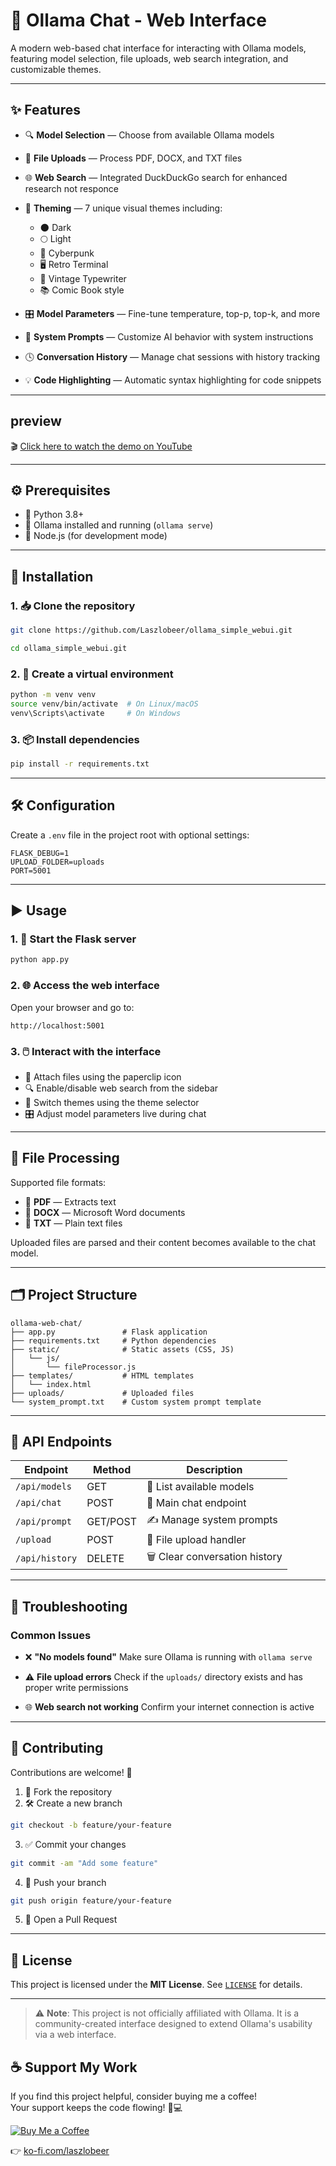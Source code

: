 

# 💬 Ollama Chat - Web Interface

A modern web-based chat interface for interacting with Ollama models, featuring model selection, file uploads, web search integration, and customizable themes.

---

## ✨ Features

- 🔍 **Model Selection** — Choose from available Ollama models  
- 📎 **File Uploads** — Process PDF, DOCX, and TXT files  
- 🌐 **Web Search** — Integrated DuckDuckGo search for enhanced research not responce  
- 🎨 **Theming** — 7 unique visual themes including:
  - 🌑 Dark
  - 🌕 Light  
  - 🤖 Cyberpunk  
  - 🖥️ Retro Terminal  
  - 📇 Vintage Typewriter  
  - 📚 Comic Book style
  
- 🎛️ **Model Parameters** — Fine-tune temperature, top-p, top-k, and more  
- 🧠 **System Prompts** — Customize AI behavior with system instructions  
- 🕓 **Conversation History** — Manage chat sessions with history tracking  
- 💡 **Code Highlighting** — Automatic syntax highlighting for code snippets  

---
## preview
🎬 [Click here to watch the demo on YouTube](https://youtu.be/SpfmQEIuSuE)



---
## ⚙️ Prerequisites

- 🐍 Python 3.8+  
- 🧠 Ollama installed and running (`ollama serve`)  
- 🧰 Node.js (for development mode)

---

## 🚀 Installation

### 1. 📥 Clone the repository

```bash
git clone https://github.com/Laszlobeer/ollama_simple_webui.git

cd ollama_simple_webui.git
````

### 2. 🧪 Create a virtual environment

```bash
python -m venv venv
source venv/bin/activate  # On Linux/macOS
venv\Scripts\activate     # On Windows
```

### 3. 📦 Install dependencies

```bash
pip install -r requirements.txt
```

---

## 🛠️ Configuration

Create a `.env` file in the project root with optional settings:

```env
FLASK_DEBUG=1
UPLOAD_FOLDER=uploads
PORT=5001
```

---

## ▶️ Usage

### 1. 🔧 Start the Flask server

```bash
python app.py
```

### 2. 🌐 Access the web interface

Open your browser and go to:

```
http://localhost:5001
```

### 3. 🖱️ Interact with the interface

* 📎 Attach files using the paperclip icon
* 🔍 Enable/disable web search from the sidebar
* 🎨 Switch themes using the theme selector
* 🎛️ Adjust model parameters live during chat

---

## 📁 File Processing

Supported file formats:

* 📄 **PDF** — Extracts text
* 📝 **DOCX** — Microsoft Word documents
* 📃 **TXT** — Plain text files

Uploaded files are parsed and their content becomes available to the chat model.

---

## 🗂️ Project Structure

```
ollama-web-chat/
├── app.py               # Flask application
├── requirements.txt     # Python dependencies
├── static/              # Static assets (CSS, JS)
│   └── js/
│       └── fileProcessor.js
├── templates/           # HTML templates
│   └── index.html
├── uploads/             # Uploaded files
└── system_prompt.txt    # Custom system prompt template
```

---

## 📡 API Endpoints

| Endpoint       | Method   | Description                    |
| -------------- | -------- | ------------------------------ |
| `/api/models`  | GET      | 🧠 List available models       |
| `/api/chat`    | POST     | 💬 Main chat endpoint          |
| `/api/prompt`  | GET/POST | ✍️ Manage system prompts       |
| `/upload`      | POST     | 📎 File upload handler         |
| `/api/history` | DELETE   | 🗑️ Clear conversation history |

---

## 🧩 Troubleshooting

### Common Issues

* ❌ **"No models found"**
  Make sure Ollama is running with `ollama serve`

* ⚠️ **File upload errors**
  Check if the `uploads/` directory exists and has proper write permissions

* 🌐 **Web search not working**
  Confirm your internet connection is active

---

## 🤝 Contributing

Contributions are welcome! 🙌

1. 🍴 Fork the repository
2. 🛠️ Create a new branch

```bash
git checkout -b feature/your-feature
```

3. ✅ Commit your changes

```bash
git commit -am "Add some feature"
```

4. 🚀 Push your branch

```bash
git push origin feature/your-feature
```

5. 🔁 Open a Pull Request

---

## 📜 License

This project is licensed under the **MIT License**. See [`LICENSE`](LICENSE) for details.

---

> ⚠️ **Note**: This project is not officially affiliated with Ollama. It is a community-created interface designed to extend Ollama's usability via a web interface.

## ☕ Support My Work

If you find this project helpful, consider buying me a coffee!  
Your support keeps the code flowing! 🙏💻

[![Buy Me a Coffee](https://img.shields.io/badge/Buy%20Me%20a%20Coffee-%E2%98%95-orange?style=for-the-badge)](https://ko-fi.com/laszlobeer)

👉 [ko-fi.com/laszlobeer](https://ko-fi.com/laszlobeer)

